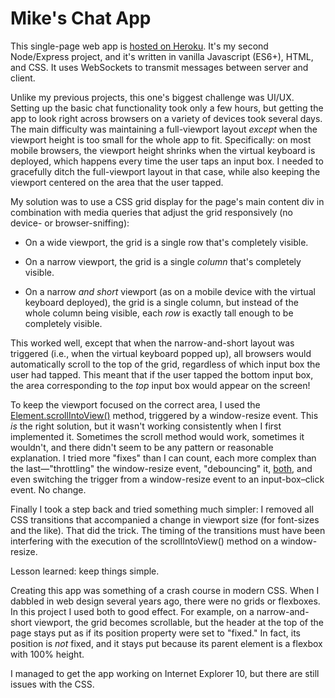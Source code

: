 # Mike's Chat App

This single-page web app is [hosted on Heroku](https://mikes-chat-app.herokuapp.com). It's my second Node/Express project, and it's written in vanilla Javascript (ES6+), HTML, and CSS. It uses WebSockets to transmit messages between server and client.

Unlike my previous projects, this one's biggest challenge was UI/UX. Setting up the basic chat functionality took only a few hours, but getting the app to look right across browsers on a variety of devices took several days. The main difficulty was maintaining a full-viewport layout *except* when the viewport height is too small for the whole app to fit. Specifically: on most mobile browsers, the viewport height shrinks when the virtual keyboard is deployed, which happens every time the user taps an input box. I needed to gracefully ditch the full-viewport layout in that case, while also keeping the viewport centered on the area that the user tapped.

My solution was to use a CSS grid display for the page's main content div in combination with media queries that adjust the grid responsively (no device- or browser-sniffing):

* On a wide viewport, the grid is a single row that's completely visible.

* On a narrow viewport, the grid is a single *column* that's completely visible.

* On a narrow *and short* viewport (as on a mobile device with the virtual keyboard deployed), the grid is a single column, but instead of the whole column being visible, each *row* is exactly tall enough to be completely visible.

This worked well, except that when the narrow-and-short layout was triggered (i.e., when the virtual keyboard popped up), all browsers would automatically scroll to the top of the grid, regardless of which input box the user had tapped. This meant that if the user tapped the bottom input box, the area corresponding to the *top* input box would appear on the screen!

To keep the viewport focused on the correct area, I used the [Element.scrollIntoView()](https://developer.mozilla.org/en-US/docs/Web/API/Element/scrollIntoView) method, triggered by a window-resize event. This *is* the right solution, but it wasn't working consistently when I first implemented it. Sometimes the scroll method would work, sometimes it wouldn't, and there didn't seem to be any pattern or reasonable explanation. I tried more "fixes" than I can count, each more complex than the last&mdash;"throttling" the window-resize event, "debouncing" it, [both](https://css-tricks.com/the-difference-between-throttling-and-debouncing/), and even switching the trigger from a window-resize event to an input-box&ndash;click event. No change.

Finally I took a step back and tried something much simpler: I removed all CSS transitions that accompanied a change in viewport size (for font-sizes and the like). That did the trick. The timing of the transitions must have been interfering with the execution of the scrollIntoView() method on a window-resize.

Lesson learned: keep things simple.

Creating this app was something of a crash course in modern CSS. When I dabbled in web design several years ago, there were no grids or flexboxes. In this project I used both to good effect. For example, on a narrow-and-short viewport, the grid becomes scrollable, but the header at the top of the page stays put as if its position property were set to "fixed." In fact, its position is *not* fixed, and it stays put because its parent element is a flexbox with 100% height.

I managed to get the app working on Internet Explorer 10, but there are still issues with the CSS.
